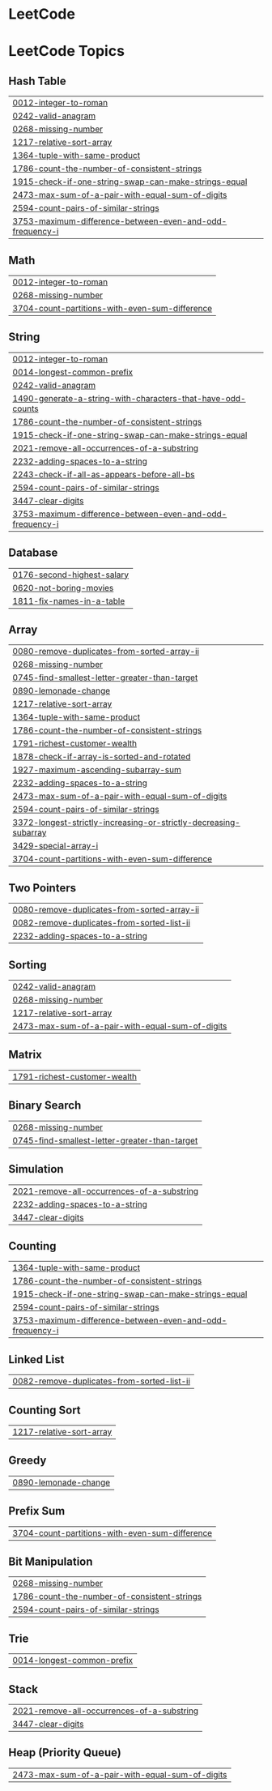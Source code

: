# LeetCode
<!---LeetCode Topics Start-->
# LeetCode Topics
## Hash Table
|  |
| ------- |
| [0012-integer-to-roman](https://github.com/Aravind-Reddy7/LeetCode/tree/master/0012-integer-to-roman) |
| [0242-valid-anagram](https://github.com/Aravind-Reddy7/LeetCode/tree/master/0242-valid-anagram) |
| [0268-missing-number](https://github.com/Aravind-Reddy7/LeetCode/tree/master/0268-missing-number) |
| [1217-relative-sort-array](https://github.com/Aravind-Reddy7/LeetCode/tree/master/1217-relative-sort-array) |
| [1364-tuple-with-same-product](https://github.com/Aravind-Reddy7/LeetCode/tree/master/1364-tuple-with-same-product) |
| [1786-count-the-number-of-consistent-strings](https://github.com/Aravind-Reddy7/LeetCode/tree/master/1786-count-the-number-of-consistent-strings) |
| [1915-check-if-one-string-swap-can-make-strings-equal](https://github.com/Aravind-Reddy7/LeetCode/tree/master/1915-check-if-one-string-swap-can-make-strings-equal) |
| [2473-max-sum-of-a-pair-with-equal-sum-of-digits](https://github.com/Aravind-Reddy7/LeetCode/tree/master/2473-max-sum-of-a-pair-with-equal-sum-of-digits) |
| [2594-count-pairs-of-similar-strings](https://github.com/Aravind-Reddy7/LeetCode/tree/master/2594-count-pairs-of-similar-strings) |
| [3753-maximum-difference-between-even-and-odd-frequency-i](https://github.com/Aravind-Reddy7/LeetCode/tree/master/3753-maximum-difference-between-even-and-odd-frequency-i) |
## Math
|  |
| ------- |
| [0012-integer-to-roman](https://github.com/Aravind-Reddy7/LeetCode/tree/master/0012-integer-to-roman) |
| [0268-missing-number](https://github.com/Aravind-Reddy7/LeetCode/tree/master/0268-missing-number) |
| [3704-count-partitions-with-even-sum-difference](https://github.com/Aravind-Reddy7/LeetCode/tree/master/3704-count-partitions-with-even-sum-difference) |
## String
|  |
| ------- |
| [0012-integer-to-roman](https://github.com/Aravind-Reddy7/LeetCode/tree/master/0012-integer-to-roman) |
| [0014-longest-common-prefix](https://github.com/Aravind-Reddy7/LeetCode/tree/master/0014-longest-common-prefix) |
| [0242-valid-anagram](https://github.com/Aravind-Reddy7/LeetCode/tree/master/0242-valid-anagram) |
| [1490-generate-a-string-with-characters-that-have-odd-counts](https://github.com/Aravind-Reddy7/LeetCode/tree/master/1490-generate-a-string-with-characters-that-have-odd-counts) |
| [1786-count-the-number-of-consistent-strings](https://github.com/Aravind-Reddy7/LeetCode/tree/master/1786-count-the-number-of-consistent-strings) |
| [1915-check-if-one-string-swap-can-make-strings-equal](https://github.com/Aravind-Reddy7/LeetCode/tree/master/1915-check-if-one-string-swap-can-make-strings-equal) |
| [2021-remove-all-occurrences-of-a-substring](https://github.com/Aravind-Reddy7/LeetCode/tree/master/2021-remove-all-occurrences-of-a-substring) |
| [2232-adding-spaces-to-a-string](https://github.com/Aravind-Reddy7/LeetCode/tree/master/2232-adding-spaces-to-a-string) |
| [2243-check-if-all-as-appears-before-all-bs](https://github.com/Aravind-Reddy7/LeetCode/tree/master/2243-check-if-all-as-appears-before-all-bs) |
| [2594-count-pairs-of-similar-strings](https://github.com/Aravind-Reddy7/LeetCode/tree/master/2594-count-pairs-of-similar-strings) |
| [3447-clear-digits](https://github.com/Aravind-Reddy7/LeetCode/tree/master/3447-clear-digits) |
| [3753-maximum-difference-between-even-and-odd-frequency-i](https://github.com/Aravind-Reddy7/LeetCode/tree/master/3753-maximum-difference-between-even-and-odd-frequency-i) |
## Database
|  |
| ------- |
| [0176-second-highest-salary](https://github.com/Aravind-Reddy7/LeetCode/tree/master/0176-second-highest-salary) |
| [0620-not-boring-movies](https://github.com/Aravind-Reddy7/LeetCode/tree/master/0620-not-boring-movies) |
| [1811-fix-names-in-a-table](https://github.com/Aravind-Reddy7/LeetCode/tree/master/1811-fix-names-in-a-table) |
## Array
|  |
| ------- |
| [0080-remove-duplicates-from-sorted-array-ii](https://github.com/Aravind-Reddy7/LeetCode/tree/master/0080-remove-duplicates-from-sorted-array-ii) |
| [0268-missing-number](https://github.com/Aravind-Reddy7/LeetCode/tree/master/0268-missing-number) |
| [0745-find-smallest-letter-greater-than-target](https://github.com/Aravind-Reddy7/LeetCode/tree/master/0745-find-smallest-letter-greater-than-target) |
| [0890-lemonade-change](https://github.com/Aravind-Reddy7/LeetCode/tree/master/0890-lemonade-change) |
| [1217-relative-sort-array](https://github.com/Aravind-Reddy7/LeetCode/tree/master/1217-relative-sort-array) |
| [1364-tuple-with-same-product](https://github.com/Aravind-Reddy7/LeetCode/tree/master/1364-tuple-with-same-product) |
| [1786-count-the-number-of-consistent-strings](https://github.com/Aravind-Reddy7/LeetCode/tree/master/1786-count-the-number-of-consistent-strings) |
| [1791-richest-customer-wealth](https://github.com/Aravind-Reddy7/LeetCode/tree/master/1791-richest-customer-wealth) |
| [1878-check-if-array-is-sorted-and-rotated](https://github.com/Aravind-Reddy7/LeetCode/tree/master/1878-check-if-array-is-sorted-and-rotated) |
| [1927-maximum-ascending-subarray-sum](https://github.com/Aravind-Reddy7/LeetCode/tree/master/1927-maximum-ascending-subarray-sum) |
| [2232-adding-spaces-to-a-string](https://github.com/Aravind-Reddy7/LeetCode/tree/master/2232-adding-spaces-to-a-string) |
| [2473-max-sum-of-a-pair-with-equal-sum-of-digits](https://github.com/Aravind-Reddy7/LeetCode/tree/master/2473-max-sum-of-a-pair-with-equal-sum-of-digits) |
| [2594-count-pairs-of-similar-strings](https://github.com/Aravind-Reddy7/LeetCode/tree/master/2594-count-pairs-of-similar-strings) |
| [3372-longest-strictly-increasing-or-strictly-decreasing-subarray](https://github.com/Aravind-Reddy7/LeetCode/tree/master/3372-longest-strictly-increasing-or-strictly-decreasing-subarray) |
| [3429-special-array-i](https://github.com/Aravind-Reddy7/LeetCode/tree/master/3429-special-array-i) |
| [3704-count-partitions-with-even-sum-difference](https://github.com/Aravind-Reddy7/LeetCode/tree/master/3704-count-partitions-with-even-sum-difference) |
## Two Pointers
|  |
| ------- |
| [0080-remove-duplicates-from-sorted-array-ii](https://github.com/Aravind-Reddy7/LeetCode/tree/master/0080-remove-duplicates-from-sorted-array-ii) |
| [0082-remove-duplicates-from-sorted-list-ii](https://github.com/Aravind-Reddy7/LeetCode/tree/master/0082-remove-duplicates-from-sorted-list-ii) |
| [2232-adding-spaces-to-a-string](https://github.com/Aravind-Reddy7/LeetCode/tree/master/2232-adding-spaces-to-a-string) |
## Sorting
|  |
| ------- |
| [0242-valid-anagram](https://github.com/Aravind-Reddy7/LeetCode/tree/master/0242-valid-anagram) |
| [0268-missing-number](https://github.com/Aravind-Reddy7/LeetCode/tree/master/0268-missing-number) |
| [1217-relative-sort-array](https://github.com/Aravind-Reddy7/LeetCode/tree/master/1217-relative-sort-array) |
| [2473-max-sum-of-a-pair-with-equal-sum-of-digits](https://github.com/Aravind-Reddy7/LeetCode/tree/master/2473-max-sum-of-a-pair-with-equal-sum-of-digits) |
## Matrix
|  |
| ------- |
| [1791-richest-customer-wealth](https://github.com/Aravind-Reddy7/LeetCode/tree/master/1791-richest-customer-wealth) |
## Binary Search
|  |
| ------- |
| [0268-missing-number](https://github.com/Aravind-Reddy7/LeetCode/tree/master/0268-missing-number) |
| [0745-find-smallest-letter-greater-than-target](https://github.com/Aravind-Reddy7/LeetCode/tree/master/0745-find-smallest-letter-greater-than-target) |
## Simulation
|  |
| ------- |
| [2021-remove-all-occurrences-of-a-substring](https://github.com/Aravind-Reddy7/LeetCode/tree/master/2021-remove-all-occurrences-of-a-substring) |
| [2232-adding-spaces-to-a-string](https://github.com/Aravind-Reddy7/LeetCode/tree/master/2232-adding-spaces-to-a-string) |
| [3447-clear-digits](https://github.com/Aravind-Reddy7/LeetCode/tree/master/3447-clear-digits) |
## Counting
|  |
| ------- |
| [1364-tuple-with-same-product](https://github.com/Aravind-Reddy7/LeetCode/tree/master/1364-tuple-with-same-product) |
| [1786-count-the-number-of-consistent-strings](https://github.com/Aravind-Reddy7/LeetCode/tree/master/1786-count-the-number-of-consistent-strings) |
| [1915-check-if-one-string-swap-can-make-strings-equal](https://github.com/Aravind-Reddy7/LeetCode/tree/master/1915-check-if-one-string-swap-can-make-strings-equal) |
| [2594-count-pairs-of-similar-strings](https://github.com/Aravind-Reddy7/LeetCode/tree/master/2594-count-pairs-of-similar-strings) |
| [3753-maximum-difference-between-even-and-odd-frequency-i](https://github.com/Aravind-Reddy7/LeetCode/tree/master/3753-maximum-difference-between-even-and-odd-frequency-i) |
## Linked List
|  |
| ------- |
| [0082-remove-duplicates-from-sorted-list-ii](https://github.com/Aravind-Reddy7/LeetCode/tree/master/0082-remove-duplicates-from-sorted-list-ii) |
## Counting Sort
|  |
| ------- |
| [1217-relative-sort-array](https://github.com/Aravind-Reddy7/LeetCode/tree/master/1217-relative-sort-array) |
## Greedy
|  |
| ------- |
| [0890-lemonade-change](https://github.com/Aravind-Reddy7/LeetCode/tree/master/0890-lemonade-change) |
## Prefix Sum
|  |
| ------- |
| [3704-count-partitions-with-even-sum-difference](https://github.com/Aravind-Reddy7/LeetCode/tree/master/3704-count-partitions-with-even-sum-difference) |
## Bit Manipulation
|  |
| ------- |
| [0268-missing-number](https://github.com/Aravind-Reddy7/LeetCode/tree/master/0268-missing-number) |
| [1786-count-the-number-of-consistent-strings](https://github.com/Aravind-Reddy7/LeetCode/tree/master/1786-count-the-number-of-consistent-strings) |
| [2594-count-pairs-of-similar-strings](https://github.com/Aravind-Reddy7/LeetCode/tree/master/2594-count-pairs-of-similar-strings) |
## Trie
|  |
| ------- |
| [0014-longest-common-prefix](https://github.com/Aravind-Reddy7/LeetCode/tree/master/0014-longest-common-prefix) |
## Stack
|  |
| ------- |
| [2021-remove-all-occurrences-of-a-substring](https://github.com/Aravind-Reddy7/LeetCode/tree/master/2021-remove-all-occurrences-of-a-substring) |
| [3447-clear-digits](https://github.com/Aravind-Reddy7/LeetCode/tree/master/3447-clear-digits) |
## Heap (Priority Queue)
|  |
| ------- |
| [2473-max-sum-of-a-pair-with-equal-sum-of-digits](https://github.com/Aravind-Reddy7/LeetCode/tree/master/2473-max-sum-of-a-pair-with-equal-sum-of-digits) |
<!---LeetCode Topics End-->